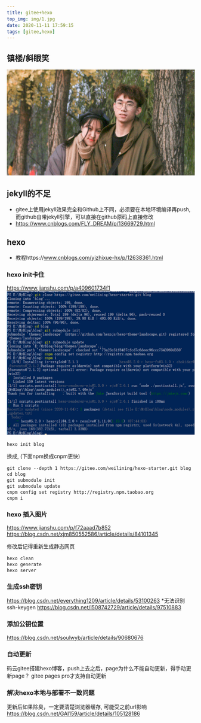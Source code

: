 ```yaml
---
title: gitee+hexo
top_img: img/1.jpg
date: 2020-11-11 17:59:15
tags: [gitee,hexo]
---
```

## 镇楼/斜眼笑
![图片](gitee-hexo/2.jpg)
<!-- ![图片](2.jpg)
![图片](gitee-hexo/meloor.jpg)
![图片](meloor.jpg) -->
## jekyll的不足
* gitee上使用jekyll效果完全和Github上不同，必须要在本地环境编译再push, 而github自带jekyll引擎，可以直接在github原码上直接修改 
* https://www.cnblogs.com/FLY_DREAM/p/13669729.html

## hexo
* 教程https://www.cnblogs.com/yizhixue-hx/p/12638361.html
###  hexo init卡住
 https://www.jianshu.com/p/a409601734f1
![图片](gitee-hexo/1.png)



 ```
hexo init blog
 ```
 换成, (下面npm换成cnpm更快)

 ```
git clone --depth 1 https://gitee.com/weilining/hexo-starter.git blog
cd blog
git submodule init
git submodule update
cnpm config set registry http://registry.npm.taobao.org
cnpm i
 ```

### hexo 插入图片
 https://www.jianshu.com/p/f72aaad7b852
 https://blog.csdn.net/xjm850552586/article/details/84101345
 
 修改后记得重新生成静态网页
 
 ```
 hexo clean
 hexo generate
 hexo server
 ```
 
 ### 生成ssh密钥
 https://blog.csdn.net/everything1209/article/details/53100263
 *无法识别ssh-keygen
https://blog.csdn.net/l508742729/article/details/97510883 

### 添加公钥位置
https://blog.csdn.net/soulwyb/article/details/90680676

### 自动更新
码云gitee搭建hexo博客，push上去之后，page为什么不能自动更新，得手动更新page？
gitee pages pro才支持自动更新
 

###  解决hexo本地与部署不一致问题
更新后如果除臭，一定要清楚浏览器缓存, 可能受之前url影响
https://blog.csdn.net/GAI159/article/details/105128186